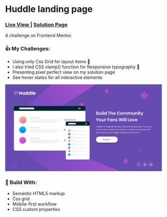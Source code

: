 <h1>Huddle landing page</h1>
<div>
  <h3>
    <a href="https://bilalturkmen.github.io/frontend-mentor-challenges/huddle-landing-page/"> Live View </a>
    <span> | </span>
    <a href="https://www.frontendmentor.io/solutions/huddle-landing-page-only-css-grid-P9GYLXp5KZ"> Solution Page </a>
  </h3>
</div>
<div>
 A challenge on Frontend Mentor.
</div>

### 👍 My Challenges:

- Using only Css Grid for layout items 👊
- I also tried CSS clamp() function for Responsive typography 🙂
- Presenting pixel perfect view on my solution page
- See hover states for all interactive elements

![](./images/screenshot.jpg)

### 🎉 Build With:

- Semantic HTML5 markup
- Css grid
- Mobile-first workflow
- CSS custom properties
